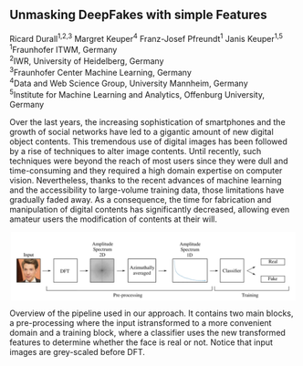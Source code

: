 
## Unmasking DeepFakes with simple Features
Ricard Durall<sup>1,2,3</sup> Margret Keuper<sup>4</sup> Franz-Josef Pfreundt<sup>1</sup>
Janis Keuper<sup>1,5</sup>   
<sup>1</sup>Fraunhofer ITWM, Germany   
<sup>2</sup>IWR, University of Heidelberg, Germany   
<sup>3</sup>Fraunhofer Center Machine Learning, Germany   
<sup>4</sup>Data and Web Science Group, University Mannheim, Germany   
<sup>5</sup>Institute for Machine Learning and Analytics, Offenburg   University, Germany   


Over the last years, the increasing sophistication of smartphones and the growth of social networks have led to a gigantic
amount of new digital object contents. This tremendous use
of digital images has been followed by a rise of techniques
to alter image contents. Until recently, such techniques were
beyond the reach of most users since they were dull and
time-consuming and they required a high domain expertise on
computer vision. Nevertheless, thanks to the recent advances
of machine learning and the accessibility to large-volume
training data, those limitations have gradually faded away.
As a consequence, the time for fabrication and manipulation
of digital contents has significantly decreased, allowing even
amateur users the modification of contents at their will.


<p align='center'>  
    <img align="center" src="03/imgs/pipeline.png" width="500"/>
</p>



Overview of the pipeline used in our approach. It contains two main blocks, a pre-processing where the input istransformed to a more convenient domain and a training block, where a classifier uses the new transformed features to determine whether the face is real or not. Notice that input images are grey-scaled before DFT.
